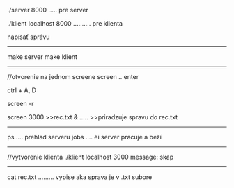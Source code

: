 ./server 8000 ..... pre server 

./klient localhost 8000   .......... pre klienta


napísať správu 

_________________________________________

make server 
make klient

________________________________________

//otvorenie na jednom screene 
screen .. enter

ctrl + A, D

screen -r

screen 3000 >>rec.txt & ..... >>priradzuje spravu do rec.txt

_________________________________________

ps .... prehlad serveru 
jobs .... èi server pracuje a beží 
_______________________________________

//vytvorenie klienta
./klient localhost 3000
message: skap
_______________________________________

cat rec.txt ......... vypise aka sprava je v .txt subore
